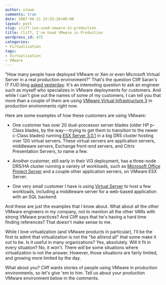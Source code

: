 ```yaml
---
author: slowe
comments: true
date: 2007-06-21 23:55:26+00:00
layout: post
slug: cliff-ive-used-vmware-in-production
title: Cliff, I've Used VMware in Production
wordpress_id: 475
categories:
- Virtualization
tags:
- Virtualization
- VMware
---
```


"How many people have deployed VMware or Xen or even Microsoft Virtual Server in a real production environment?" That's the question Cliff Saran's IT FUD blog [asked yesterday](http://www.computerweekly.com/blogs/IT-FUD-blog/2007/06/does-virtual-make-sense.html). It's an interesting question to ask an engineer such as myself who specializes in VMware deployments for customers. And while I can't give out the names of some of my customers, I can tell you that more than a couple of them are using [VMware Virtual Infrastructure 3](http://www.vmware.com/products/vi/) in production environments _right now._

Here are some examples of how these customers are using VMware:

* One customer has over 20 dual-processor server blades (older HP p-Class blades, by the way---trying to get them to transition to the newer c-Class blades) running [ESX Server 3.0.1](http://www.vmware.com/products/vi/esx/) in a big DRS cluster hosting over 120 virtual servers. These virtual servers are application servers, middleware servers, Exchange front-end servers, and Citrix Presentation Servers, to name a few.

* Another customer, still early in their VI3 deployment, has a three-node DRS/HA cluster running a variety of workloads, such as [Microsoft Office Project Server](http://office.microsoft.com/en-us/projectserver/default.aspx) and a couple other application servers, on VMware ESX Server.

* One very small customer I have is using [Virtual Server](http://www.microsoft.com/windowsserversystem/virtualserver/) to host a few workloads, including a middleware server for a web-based application with an SQL backend.

And these are just the examples that I know about. What about all the other VMware engineers in my company, not to mention all the other VARs with strong VMware practices? And Cliff says that he's having a hard time finding references? That doesn't make sense to me.

While I love virtualization (and VMware products in particular), I'll be the first to admit that virtualization is not the "be all/end all" that some make it out to be. Is it useful in many organizations? Yes, absolutely. Will it fit in every situation? No, it won't. There _will_ be some situations where virtualization is not the answer. However, those situations are fairly limited, and growing more limited by the day.

What about you? Cliff wants stories of people using VMware in production environments, so let's give 'em to him. Tell us about your production VMware environment below in the comments.
